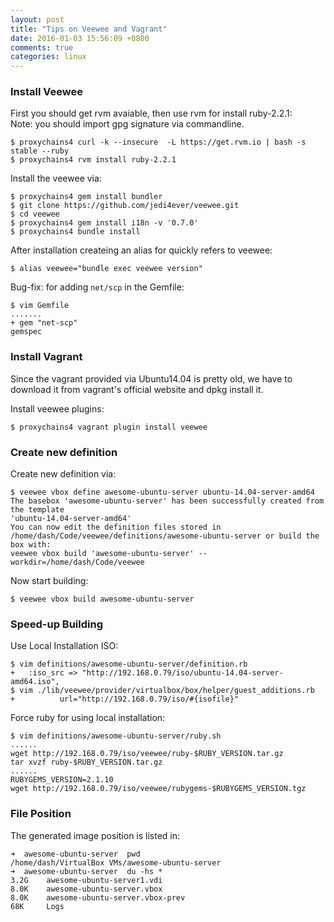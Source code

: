 ```yaml
---
layout: post
title: "Tips on Veewee and Vagrant"
date: 2016-01-03 15:56:09 +0800
comments: true
categories: linux
---
```

### Install Veewee
First you should get rvm avaiable, then use rvm for install ruby-2.2.1:    
Note: you should import gpg signature via commandline.    

```
$ proxychains4 curl -k --insecure  -L https://get.rvm.io | bash -s stable --ruby
$ proxychains4 rvm install ruby-2.2.1 
```

Install the veewee via:     

```
$ proxychains4 gem install bundler
$ git clone https://github.com/jedi4ever/veewee.git
$ cd veewee
$ proxychains4 gem install i18n -v '0.7.0'
$ proxychains4 bundle install
```

After installation createing an alias for quickly refers to veewee:     

```
$ alias veewee="bundle exec veewee version"
```
Bug-fix: for adding `net/scp` in the Gemfile:    

```
$ vim Gemfile
.......
+ gem "net-scp"
gemspec
```

### Install Vagrant
Since the vagrant provided via Ubuntu14.04 is pretty old, we have to download
it from vagrant's official website and dpkg install it.   

Install veewee plugins:    

```
$ proxychains4 vagrant plugin install veewee
``` 

### Create new definition
Create new definition via:    

```
$ veewee vbox define awesome-ubuntu-server ubuntu-14.04-server-amd64
The basebox 'awesome-ubuntu-server' has been successfully created from the template
'ubuntu-14.04-server-amd64'
You can now edit the definition files stored in
/home/dash/Code/veewee/definitions/awesome-ubuntu-server or build the box with:
veewee vbox build 'awesome-ubuntu-server' --workdir=/home/dash/Code/veewee
```

Now start building:    

```
$ veewee vbox build awesome-ubuntu-server
```

### Speed-up Building
Use Local Installation ISO:    

```
$ vim definitions/awesome-ubuntu-server/definition.rb
+   :iso_src => "http://192.168.0.79/iso/ubuntu-14.04-server-amd64.iso",
$ vim ./lib/veewee/provider/virtualbox/box/helper/guest_additions.rb
+          url="http://192.168.0.79/iso/#{isofile}"
```
Force ruby for using local installation:    

```
$ vim definitions/awesome-ubuntu-server/ruby.sh
......
wget http://192.168.0.79/iso/veewee/ruby-$RUBY_VERSION.tar.gz
tar xvzf ruby-$RUBY_VERSION.tar.gz
......
RUBYGEMS_VERSION=2.1.10
wget http://192.168.0.79/iso/veewee/rubygems-$RUBYGEMS_VERSION.tgz
```

### File Position
The generated image position is listed in:    

```
➜  awesome-ubuntu-server  pwd
/home/dash/VirtualBox VMs/awesome-ubuntu-server
➜  awesome-ubuntu-server  du -hs *
3.2G    awesome-ubuntu-server1.vdi
8.0K    awesome-ubuntu-server.vbox
8.0K    awesome-ubuntu-server.vbox-prev
68K     Logs
```

